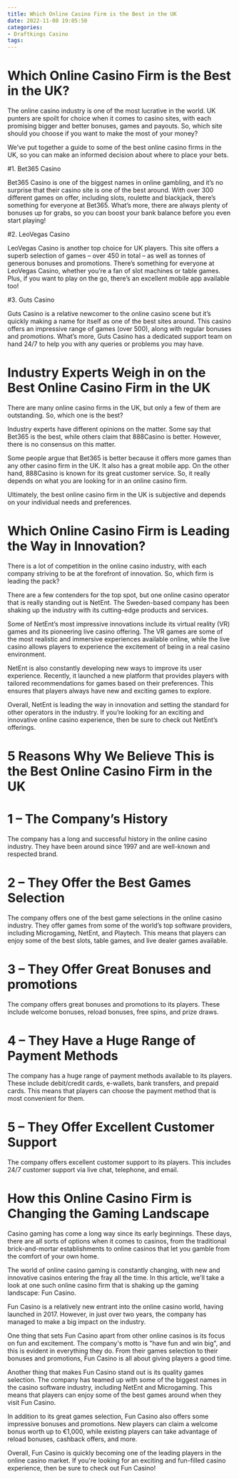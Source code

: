 ```yaml
---
title: Which Online Casino Firm is the Best in the UK
date: 2022-11-08 19:05:50
categories:
- Draftkings Casino
tags:
---
```



#  Which Online Casino Firm is the Best in the UK?

The online casino industry is one of the most lucrative in the world. UK punters are spoilt for choice when it comes to casino sites, with each promising bigger and better bonuses, games and payouts. So, which site should you choose if you want to make the most of your money?

We’ve put together a guide to some of the best online casino firms in the UK, so you can make an informed decision about where to place your bets.

#1. Bet365 Casino

Bet365 Casino is one of the biggest names in online gambling, and it’s no surprise that their casino site is one of the best around. With over 300 different games on offer, including slots, roulette and blackjack, there’s something for everyone at Bet365. What’s more, there are always plenty of bonuses up for grabs, so you can boost your bank balance before you even start playing!

#2. LeoVegas Casino

LeoVegas Casino is another top choice for UK players. This site offers a superb selection of games – over 450 in total – as well as tonnes of generous bonuses and promotions. There’s something for everyone at LeoVegas Casino, whether you’re a fan of slot machines or table games. Plus, if you want to play on the go, there’s an excellent mobile app available too!

#3. Guts Casino

Guts Casino is a relative newcomer to the online casino scene but it’s quickly making a name for itself as one of the best sites around. This casino offers an impressive range of games (over 500), along with regular bonuses and promotions. What’s more, Guts Casino has a dedicated support team on hand 24/7 to help you with any queries or problems you may have.

#  Industry Experts Weigh in on the Best Online Casino Firm in the UK

There are many online casino firms in the UK, but only a few of them are outstanding. So, which one is the best?

Industry experts have different opinions on the matter. Some say that Bet365 is the best, while others claim that 888Casino is better. However, there is no consensus on this matter.

Some people argue that Bet365 is better because it offers more games than any other casino firm in the UK. It also has a great mobile app. On the other hand, 888Casino is known for its great customer service. So, it really depends on what you are looking for in an online casino firm.

Ultimately, the best online casino firm in the UK is subjective and depends on your individual needs and preferences.

#  Which Online Casino Firm is Leading the Way in Innovation?

There is a lot of competition in the online casino industry, with each company striving to be at the forefront of innovation. So, which firm is leading the pack?

There are a few contenders for the top spot, but one online casino operator that is really standing out is NetEnt. The Sweden-based company has been shaking up the industry with its cutting-edge products and services.

Some of NetEnt’s most impressive innovations include its virtual reality (VR) games and its pioneering live casino offering. The VR games are some of the most realistic and immersive experiences available online, while the live casino allows players to experience the excitement of being in a real casino environment.

NetEnt is also constantly developing new ways to improve its user experience. Recently, it launched a new platform that provides players with tailored recommendations for games based on their preferences. This ensures that players always have new and exciting games to explore.

Overall, NetEnt is leading the way in innovation and setting the standard for other operators in the industry. If you’re looking for an exciting and innovative online casino experience, then be sure to check out NetEnt’s offerings.

#  5 Reasons Why We Believe This is the Best Online Casino Firm in the UK

# 1 – The Company’s History

The company has a long and successful history in the online casino industry. They have been around since 1997 and are well-known and respected brand.

# 2 – They Offer the Best Games Selection

The company offers one of the best game selections in the online casino industry. They offer games from some of the world’s top software providers, including Microgaming, NetEnt, and Playtech. This means that players can enjoy some of the best slots, table games, and live dealer games available.

# 3 – They Offer Great Bonuses and promotions

The company offers great bonuses and promotions to its players. These include welcome bonuses, reload bonuses, free spins, and prize draws.

# 4 – They Have a Huge Range of Payment Methods

The company has a huge range of payment methods available to its players. These include debit/credit cards, e-wallets, bank transfers, and prepaid cards. This means that players can choose the payment method that is most convenient for them.

# 5 – They Offer Excellent Customer Support

The company offers excellent customer support to its players. This includes 24/7 customer support via live chat, telephone, and email.

#  How this Online Casino Firm is Changing the Gaming Landscape

Casino gaming has come a long way since its early beginnings. These days, there are all sorts of options when it comes to casinos, from the traditional brick-and-mortar establishments to online casinos that let you gamble from the comfort of your own home.

The world of online casino gaming is constantly changing, with new and innovative casinos entering the fray all the time. In this article, we'll take a look at one such online casino firm that is shaking up the gaming landscape: Fun Casino.

Fun Casino is a relatively new entrant into the online casino world, having launched in 2017. However, in just over two years, the company has managed to make a big impact on the industry.

One thing that sets Fun Casino apart from other online casinos is its focus on fun and excitement. The company's motto is "have fun and win big", and this is evident in everything they do. From their games selection to their bonuses and promotions, Fun Casino is all about giving players a good time.

Another thing that makes Fun Casino stand out is its quality games selection. The company has teamed up with some of the biggest names in the casino software industry, including NetEnt and Microgaming. This means that players can enjoy some of the best games around when they visit Fun Casino.

In addition to its great games selection, Fun Casino also offers some impressive bonuses and promotions. New players can claim a welcome bonus worth up to €1,000, while existing players can take advantage of reload bonuses, cashback offers, and more.

Overall, Fun Casino is quickly becoming one of the leading players in the online casino market. If you're looking for an exciting and fun-filled casino experience, then be sure to check out Fun Casino!